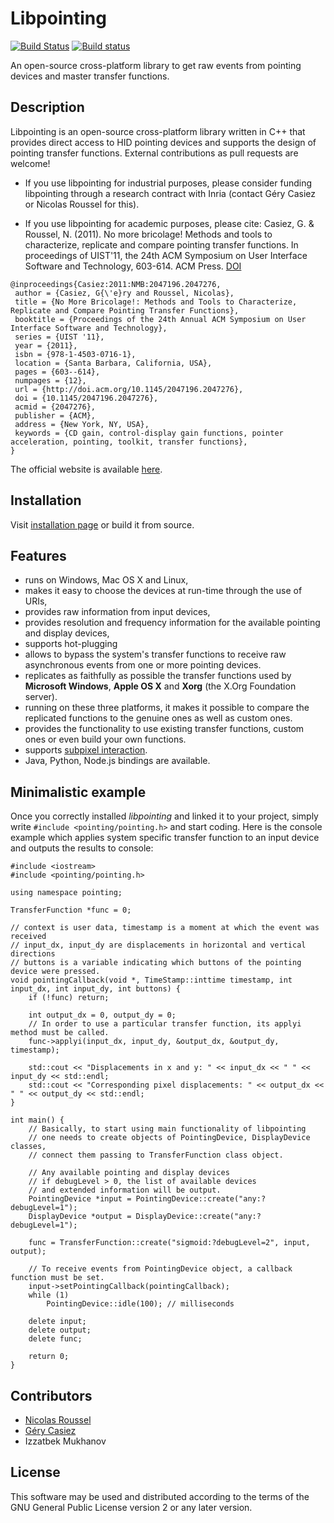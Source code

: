 # Libpointing

[![Build Status](https://travis-ci.org/INRIA/libpointing.svg?branch=master)](https://travis-ci.org/INRIA/libpointing)
[![Build status](https://ci.appveyor.com/api/projects/status/rdtqe3q2lyru2w9k?svg=true)](https://ci.appveyor.com/project/Izzatbek/libpointing)

An open-source cross-platform library to get raw events from pointing devices and master transfer functions.

## Description

Libpointing is an open-source cross-platform library written in C++ that provides direct access to HID pointing devices and supports the design of pointing transfer functions. External contributions as pull requests are welcome!

- If you use libpointing for industrial purposes, please consider funding libpointing through a research contract with Inria (contact Géry Casiez or Nicolas Roussel for this).

- If you use libpointing for academic purposes, please cite: Casiez, G. & Roussel, N. (2011). No more bricolage! Methods and tools to characterize, replicate and compare pointing transfer functions. In proceedings of UIST'11, the 24th ACM Symposium on User Interface Software and Technology, 603-614. ACM Press. [DOI](http://dx.doi.org/10.1145/2047196.2047276)

```
@inproceedings{Casiez:2011:NMB:2047196.2047276,
 author = {Casiez, G{\'e}ry and Roussel, Nicolas},
 title = {No More Bricolage!: Methods and Tools to Characterize, Replicate and Compare Pointing Transfer Functions},
 booktitle = {Proceedings of the 24th Annual ACM Symposium on User Interface Software and Technology},
 series = {UIST '11},
 year = {2011},
 isbn = {978-1-4503-0716-1},
 location = {Santa Barbara, California, USA},
 pages = {603--614},
 numpages = {12},
 url = {http://doi.acm.org/10.1145/2047196.2047276},
 doi = {10.1145/2047196.2047276},
 acmid = {2047276},
 publisher = {ACM},
 address = {New York, NY, USA},
 keywords = {CD gain, control-display gain functions, pointer acceleration, pointing, toolkit, transfer functions},
} 
```

The official website is available [here](http://libpointing.org/).

## Installation

Visit [installation page](http://libpointing.org/user-guide/install/) or build it from source.

## Features

* runs on Windows, Mac OS X and Linux,
* makes it easy to choose the devices at run-time through the use of URIs,
* provides raw information from input devices,
* provides resolution and frequency information for the available pointing and display devices,
* supports hot-plugging
* allows to bypass the system's transfer functions to receive raw asynchronous events from one or more pointing devices.
* replicates as faithfully as possible the transfer functions used by **Microsoft Windows**, **Apple OS X** and **Xorg** (the X.Org Foundation server).
* running on these three platforms, it makes it possible to compare the replicated functions to the genuine ones as well as custom ones.
* provides the functionality to use existing transfer functions, custom ones or even build your own functions.
* supports [subpixel interaction](http://dx.doi.org/10.1145/2380116.2380162).
* Java, Python, Node.js bindings are available.

## Minimalistic example

Once you correctly installed *libpointing* and linked it to your project, simply write `#include <pointing/pointing.h>` and start coding. Here is the console example which applies system specific transfer function to an input device and outputs the results to console:

	#include <iostream>
	#include <pointing/pointing.h>

	using namespace pointing;

	TransferFunction *func = 0;

    // context is user data, timestamp is a moment at which the event was received
    // input_dx, input_dy are displacements in horizontal and vertical directions
    // buttons is a variable indicating which buttons of the pointing device were pressed.
	void pointingCallback(void *, TimeStamp::inttime timestamp, int input_dx, int input_dy, int buttons) {
	    if (!func) return;

	    int output_dx = 0, output_dy = 0;
	    // In order to use a particular transfer function, its applyi method must be called.
	    func->applyi(input_dx, input_dy, &output_dx, &output_dy, timestamp);

	    std::cout << "Displacements in x and y: " << input_dx << " " << input_dy << std::endl;
	    std::cout << "Corresponding pixel displacements: " << output_dx << " " << output_dy << std::endl;
	}

	int main() {
		// Basically, to start using main functionality of libpointing
		// one needs to create objects of PointingDevice, DisplayDevice classes,
		// connect them passing to TransferFunction class object.

		// Any available pointing and display devices
		// if debugLevel > 0, the list of available devices
		// and extended information will be output.
	    PointingDevice *input = PointingDevice::create("any:?debugLevel=1");
	    DisplayDevice *output = DisplayDevice::create("any:?debugLevel=1");

	    func = TransferFunction::create("sigmoid:?debugLevel=2", input, output);

	    // To receive events from PointingDevice object, a callback function must be set.
	    input->setPointingCallback(pointingCallback);
	    while (1)
	        PointingDevice::idle(100); // milliseconds

	    delete input;
	    delete output;
	    delete func;

	    return 0;
	}

## Contributors

* [Nicolas Roussel](http://interaction.lille.inria.fr/~roussel)
* [Géry Casiez](http://cristal.univ-lille.fr/~casiez/)
* Izzatbek Mukhanov

## License

This software may be used and distributed according to the terms of the GNU General Public License version 2 or any later version.